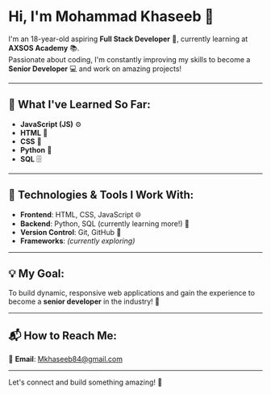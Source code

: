 # Hi, I'm **Mohammad Khaseeb** 👋  

I'm an 18-year-old aspiring **Full Stack Developer** 🚀, currently learning at **AXSOS Academy** 📚.  
Passionate about coding, I'm constantly improving my skills to become a **Senior Developer** 💻 and work on amazing projects!  

---

## 🌱 **What I've Learned So Far:**  
- **JavaScript (JS)** ⚙️  
- **HTML** 📄  
- **CSS** 🎨  
- **Python** 🐍  
- **SQL** 🗄️  

---

## 🔧 **Technologies & Tools I Work With:**  
- **Frontend**: HTML, CSS, JavaScript 🌐  
- **Backend**: Python, SQL (currently learning more!) 🔄  
- **Version Control**: Git, GitHub 📂  
- **Frameworks**: *(currently exploring)*  

---

## 💡 **My Goal:**  
To build dynamic, responsive web applications and gain the experience to become a **senior developer** in the industry! 🌟  

---

## 📬 **How to Reach Me:**  
📧 **Email**: [Mkhaseeb84@gmail.com](mailto:Mkhaseeb84@gmail.com)  

---

Let's connect and build something amazing! 🤝  
